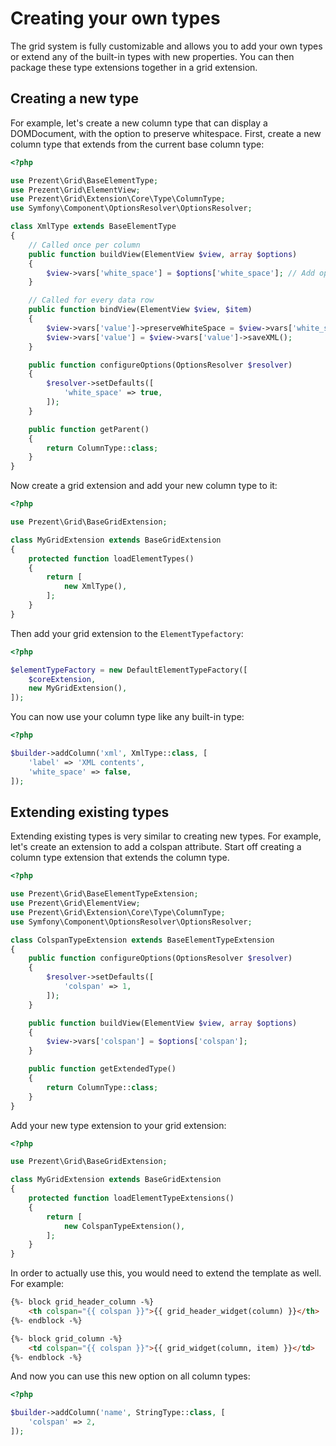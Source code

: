 Creating your own types
=======================

The grid system is fully customizable and allows you to add your own types or extend any of the built-in types with new properties.
You can then package these type extensions together in a grid extension.

## Creating a new type

For example, let's create a new column type that can display a DOMDocument, with the option to preserve whitespace.
First, create a new column type that extends from the current base column type:

```php
<?php

use Prezent\Grid\BaseElementType;
use Prezent\Grid\ElementView;
use Prezent\Grid\Extension\Core\Type\ColumnType;
use Symfony\Component\OptionsResolver\OptionsResolver;

class XmlType extends BaseElementType
{
    // Called once per column
    public function buildView(ElementView $view, array $options)
    {
        $view->vars['white_space'] = $options['white_space']; // Add option to view for later use
    }

    // Called for every data row
    public function bindView(ElementView $view, $item)
    {
        $view->vars['value']->preserveWhiteSpace = $view->vars['white_space'];
        $view->vars['value'] = $view->vars['value']->saveXML();
    }

    public function configureOptions(OptionsResolver $resolver)
    {
        $resolver->setDefaults([
            'white_space' => true,
        ]);
    }

    public function getParent()
    {
        return ColumnType::class;
    }
}
```

Now create a grid extension and add your new column type to it:

```php
<?php

use Prezent\Grid\BaseGridExtension;

class MyGridExtension extends BaseGridExtension
{
    protected function loadElementTypes()
    {
        return [
            new XmlType(),
        ];
    }
}
```

Then add your grid extension to the `ElementTypefactory`:

```php
<?php

$elementTypeFactory = new DefaultElementTypeFactory([
    $coreExtension,
    new MyGridExtension(),
]);
```

You can now use your column type like any built-in type:

```php
<?php

$builder->addColumn('xml', XmlType::class, [
    'label' => 'XML contents',
    'white_space' => false,
]);
```

## Extending existing types

Extending existing types is very similar to creating new types. For example, let's create an extension to add a colspan attribute.
Start off creating a column type extension that extends the column type.

```php
<?php

use Prezent\Grid\BaseElementTypeExtension;
use Prezent\Grid\ElementView;
use Prezent\Grid\Extension\Core\Type\ColumnType;
use Symfony\Component\OptionsResolver\OptionsResolver;

class ColspanTypeExtension extends BaseElementTypeExtension
{
    public function configureOptions(OptionsResolver $resolver)
    {
        $resolver->setDefaults([
            'colspan' => 1,
        ]);
    }

    public function buildView(ElementView $view, array $options)
    {
        $view->vars['colspan'] = $options['colspan'];
    }

    public function getExtendedType()
    {
        return ColumnType::class;
    }
}
```

Add your new type extension to your grid extension:

```php
<?php

use Prezent\Grid\BaseGridExtension;

class MyGridExtension extends BaseGridExtension
{
    protected function loadElementTypeExtensions()
    {
        return [
            new ColspanTypeExtension(),
        ];
    }
}
```

In order to actually use this, you would need to extend the template as well. For example:

```html
{%- block grid_header_column -%}
    <th colspan="{{ colspan }}">{{ grid_header_widget(column) }}</th>
{%- endblock -%}

{%- block grid_column -%}
    <td colspan="{{ colspan }}">{{ grid_widget(column, item) }}</td>
{%- endblock -%}
```

And now you can use this new option on all column types:

```php
<?php

$builder->addColumn('name', StringType::class, [
    'colspan' => 2,
]);
```
